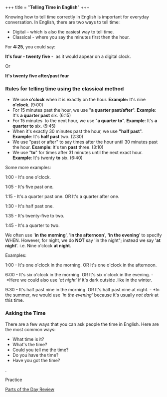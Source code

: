+++
title = "**Telling Time in English**"
+++

Knowing how to tell time correctly in English is important for everyday
conversation. In English, there are two ways to tell time:

  - Digital – which is also the easiest way to tell time.
  - Classical - where you say the minutes first then the hour.

For **4:25**, you could say:

**It's four - twenty five** -  as it would appear on a digital clock.

Or

**It's twenty five after/past four**

### **Rules for telling time using the classical method**

  - We use **o'clock** when it is exactly on the hour. **Example:** It's
    nine **o'clock**. (9:00)
  - For 15 minutes past the hour, we use "**a quarter past/after**".
    **Example**: It's **a quarter past** six. (6:15)
  - For 15 minutes  to the next hour, we use "**a quarter to**".
    **Example**: It's **a quarter to** six. (5:45)
  - When it's exactly 30 minutes past the hour, we use **"half past**".
    **Example**: It's **half past** two. (2:30)
  - We use "past or after" to say times after the hour until 30 minutes
    past the hour. **Example**: It's ten **past** three. (3:10)
  - We use "**to**" for times after 31 minutes until the next exact
    hour. **Example**: It's twenty **to** six. (6:40)   

Some more examples:

1:00 - It's one o'clock.

1:05 - It's five past one.

1:15 - It's a quarter past one. OR It's a quarter after one.

1:30 - It's half past one.

1:35 - It's twenty-five to two.

1:45 - It's a quarter to two. 

We often use '**in the morning**', '**in the afternoon**', **'in the
evening**' to specify WHEN. However, for night, we do **NOT** say 'in
the night"; instead we say '**at night**'. i.e. Nine o'clock **at
night**. 

Examples:

1:00 - It's one o'clock in the morning. OR It's one o'clock in the
afternoon.

6:00 - It's six o'clock in the morning. OR It's six o'clock in the
evening. - \*Here we could also use '*at night*' if it's dark outside
.like in the winter.

9:30 - It's half past nine in the morning. OR It's half past nine at
night. - \*In the summer, we would use '*in the evening*' because it's
usually *not dark* at this time.

### **Asking the Time**

There are a few ways that you can ask people the time in English. Here
are the most common ways:

  - What time is it?
  - What's the time?
  - Could you tell me the time?
  - Do you have the time?
  - Have you got the time?

.

Practice

[Parts of the Day
Review](https://wikiotics.org/user/l_miguez/Parts_of_the_Day)
